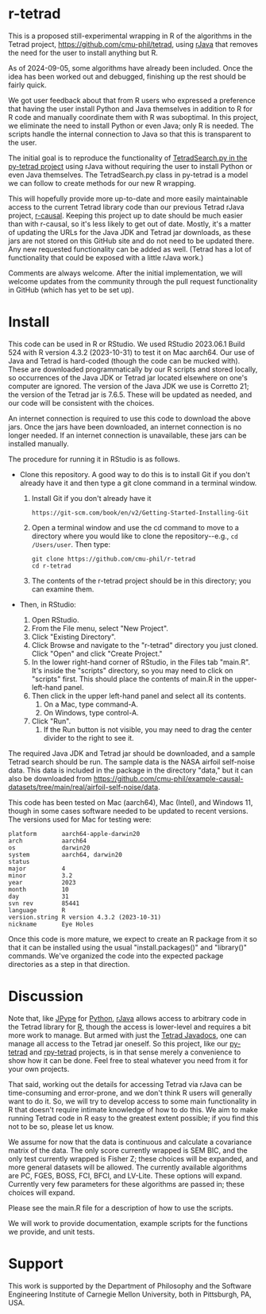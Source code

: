 # r-tetrad

This is a proposed still-experimental wrapping in R of the algorithms in the Tetrad project, https://github.com/cmu-phil/tetrad, using [rJava](https://rdrr.io/cran/rJava/man/) that removes the need for the user to install anything but R.

As of 2024-09-05, some algorithms have already been included. Once the idea has been worked out and debugged, finishing up the rest should be fairly quick.

We got user feedback about that from R users who expressed a preference that having the user install Python and Java themselves in addition to R for R code and manually coordinate them with R was suboptimal. In this project, we eliminate the need to install Python or even Java; only R is needed. The scripts handle the internal connection to Java so that this is transparent to the user. 

The initial goal is to reproduce the functionality of [TetradSearch.py in the py-tetrad project](https://github.com/cmu-phil/py-tetrad/blob/main/pytetrad/tools/TetradSearch.py) using rJava without requiring the user to install Python or even Java themselves. The TetradSearch.py class in py-tetrad is a model we can follow to create methods for our new R wrapping.

This will hopefully provide more up-to-date and more easily maintainable access to the current Tetrad library code than our previous Tetrad rJava project, [r-causal](https://github.com/bd2kccd/r-causal). Keeping this project up to date should be much easier than with r-causal, so it's less likely to get out of date. Mostly, it's a matter of updating the URLs for the Java JDK and Tetrad jar downloads, as these jars are not stored on this GitHub site and do not need to be updated there. Any new requested functionality can be added as well. (Tetrad has a lot of functionality that could be exposed with a little rJava work.)

Comments are always welcome. After the initial implementation, we will welcome updates from the community through the pull request functionality in GitHub (which has yet to be set up).

# Install

This code can be used in R or RStudio. We used RStudio 2023.06.1 Build 524 with R version 4.3.2 (2023-10-31) to test it on Mac aarch64. Our use of Java and Tetrad is hard-coded (though the code can be mucked with). These are downloaded programmatically by our R scripts and stored locally, so occurrences of the Java JDK or Tetrad jar located elsewhere on one's computer are ignored. The version of the Java JDK we use is Corretto 21; the version of the Tetrad jar is 7.6.5. These will be updated as needed, and our code will be consistent with the choices.

An internet connection is required to use this code to download the above jars. Once the jars have been downloaded, an internet connection is no longer needed. If an internet connection is unavailable, these jars can be installed manually.

The procedure for running it in RStudio is as follows.

* Clone this repository. A good way to do this is to install Git if you don't already have it and then type a git clone command in a terminal window.
    1. Install Git if you don't already have it
        ```
        https://git-scm.com/book/en/v2/Getting-Started-Installing-Git
        ```
    1. Open a terminal window and use the cd command to move to a directory where you would like to clone the repository--e.g., `cd /Users/user`. Then type:
       ```
       git clone https://github.com/cmu-phil/r-tetrad
       cd r-tetrad
       ```
    1. The contents of the r-tetrad project should be in this directory; you can examine them.

* Then, in RStudio:
    1. Open RStudio.
    1. From the File menu, select "New Project".
    1. Click "Existing Directory".
    1. Click Browse and navigate to the "r-tetrad" directory you just cloned. Click "Open" and click "Create Project."
    1. In the lower right-hand corner of RStudio, in the Files tab "main.R". It's inside the "scripts" directory, so you may need to click on "scripts" first. This should place the contents of main.R in the upper-left-hand panel.
    1. Then click in the upper left-hand panel and select all its contents.
        1. On a Mac, type command-A.
        2. On Windows, type control-A.
    1. Click "Run".
        1. If the Run button is not visible, you may need to drag the center divider to the right to see it.

The required Java JDK and Tetrad jar should be downloaded, and a sample Tetrad search should be run. The sample data is the NASA airfoil self-noise data. This data is included in the package in the directory "data," but it can also be downloaded from https://github.com/cmu-phil/example-causal-datasets/tree/main/real/airfoil-self-noise/data.

This code has been tested on Mac (aarch64), Mac (Intel), and Windows 11, though in some cases software needed to be updated to recent versions. The versions used for Mac for testing were:

```
platform       aarch64-apple-darwin20      
arch           aarch64                     
os             darwin20                    
system         aarch64, darwin20           
status                                     
major          4                           
minor          3.2                         
year           2023                        
month          10                          
day            31                          
svn rev        85441                       
language       R                           
version.string R version 4.3.2 (2023-10-31)
nickname       Eye Holes
```

Once this code is more mature, we expect to create an R package from it so that it can be installed using the usual "install.packages()" and "library()" commands. We've organized the code into the expected package directories as a step in that direction.

# Discussion

Note that, like [JPype](https://jpype.readthedocs.io/en/latest/) for [Python](https://docs.python.org/3/), [rJava](https://rdrr.io/cran/rJava/man/) allows  access to arbitrary code in the Tetrad library for [R](https://www.rdocumentation.org/), though the access is lower-level and requires a bit more work to manage. But armed with just the [Tetrad Javadocs](https://www.phil.cmu.edu/tetrad-javadocs/7.6.5/), one can manage all access to the Tetrad jar oneself. So this project, like our [py-tetrad](https://github.com/cmu-phil/py-tetrad) and [rpy-tetrad](https://github.com/cmu-phil/py-tetrad/tree/main/pytetrad/R) projects, is in that sense merely a convenience to show how it can be done. Feel free to steal whatever you need from it for your own projects.

That said, working out the details for accessing Tetrad via rJava can be time-consuming and error-prone, and we don't think R users will generally want to do it. So, we will try to develop access to some main functionality in R that doesn't require intimate knowledge of how to do this. We aim to make running Tetrad code in R easy to the greatest extent possible; if you find this not to be so, please let us know.

We assume for now that the data is continuous and calculate a covariance matrix of the data. The only score currently wrapped is SEM BIC, and the only test currently wrapped is Fisher Z; these choices will be expanded, and more general datasets will be allowed. The currently available algorithms are PC, FGES, BOSS, FCI, BFCI, and LV-Lite. These options will expand. Currently very few parameters for these algorithms are passed in; these choices will expand.

Please see the main.R file for a description of how to use the scripts.

We will work to provide documentation, example scripts for the functions we provide, and unit tests.

# Support

This work is supported by the Department of Philosophy and the Software Engineering Institute of Carnegie Mellon University, both in Pittsburgh, PA, USA.
